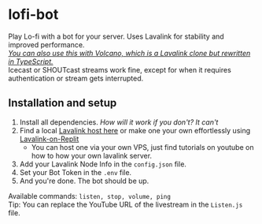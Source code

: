 # lofi-bot
Play Lo-fi with a bot for your server. Uses Lavalink for stability and improved performance. \
[*You can also use this with Volcano, which is a Lavalink clone but rewritten in TypeScript.*](https://github.com/AmandaDiscord/Volcano/) \
Icecast or SHOUTcast streams work fine, except for when it requires authentication or stream gets interrupted.

## Installation and setup
1. Install all dependencies. *How will it work if you don't? It can't*
2. Find a local [Lavalink host here](https://lavalink.darrennathanael.com/) or make one your own effortlessly using [Lavalink-on-Replit](https://github.com/kajise/lavalink-replit)
   - You can host one via your own VPS, just find tutorials on youtube on how to how your own lavalink server.
3. Add your Lavalink Node Info in the `config.json` file.
4. Set your Bot Token in the `.env` file.
5. And you're done. The bot should be up.

Available commands: `listen, stop, volume, ping` \
Tip: You can replace the YouTube URL of the livestream in the `Listen.js` file.
